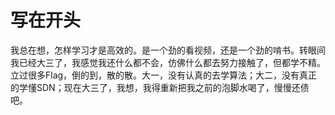 # 写在开头
我总在想，怎样学习才是高效的。是一个劲的看视频，还是一个劲的啃书。转眼间我已经大三了，我感觉我还什么都不会，仿佛什么都去努力接触了，但都学不精。立过很多Flag，倒的到，散的散。大一，没有认真的去学算法；大二，没有真正的学懂SDN；现在大三了，我想，我得重新把我之前的泡脚水喝了，慢慢还债吧。
